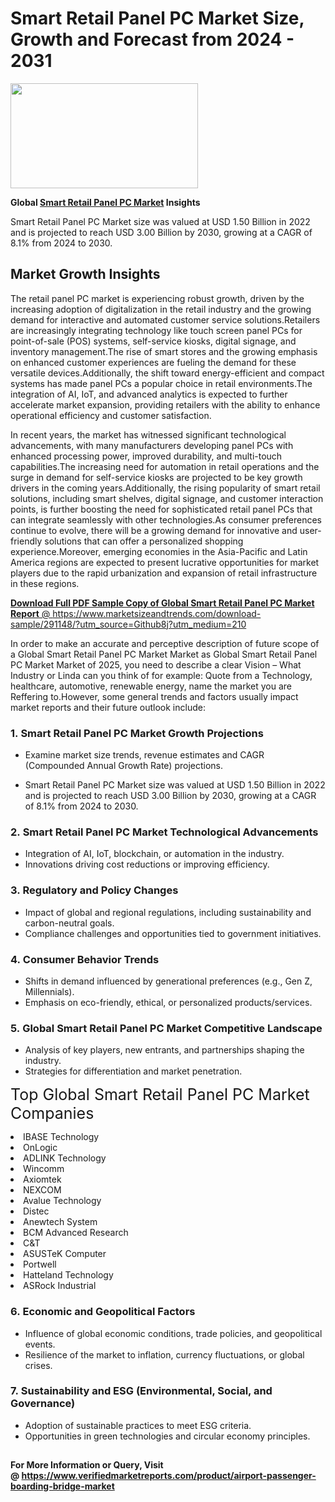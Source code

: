 <H1>Smart Retail Panel PC Market Size, Growth and Forecast from 2024 - 2031</H1><img class="aligncenter size-medium wp-image-584254" src="https://thirdeyenews.in/wp-content/uploads/2024/09/Global-Market-Research-300x168.jpeg" alt="" width="300" height="168" /><p><strong>Global&nbsp;<a href="https://www.marketsizeandtrends.com/download-sample/291148/?utm_source=Github8j?utm_medium=210">Smart Retail Panel PC Market</a> Insights</strong></p><p>Smart Retail Panel PC Market size was valued at USD 1.50 Billion in 2022 and is projected to reach USD 3.00 Billion by 2030, growing at a CAGR of 8.1% from 2024 to 2030.</p><p><h2>Market Growth Insights</h2> <p>The retail panel PC market is experiencing robust growth, driven by the increasing adoption of digitalization in the retail industry and the growing demand for interactive and automated customer service solutions.Retailers are increasingly integrating technology like touch screen panel PCs for point-of-sale (POS) systems, self-service kiosks, digital signage, and inventory management.The rise of smart stores and the growing emphasis on enhanced customer experiences are fueling the demand for these versatile devices.Additionally, the shift toward energy-efficient and compact systems has made panel PCs a popular choice in retail environments.The integration of AI, IoT, and advanced analytics is expected to further accelerate market expansion, providing retailers with the ability to enhance operational efficiency and customer satisfaction.</p> <p><a href="#"></a></p> <p>In recent years, the market has witnessed significant technological advancements, with many manufacturers developing panel PCs with enhanced processing power, improved durability, and multi-touch capabilities.The increasing need for automation in retail operations and the surge in demand for self-service kiosks are projected to be key growth drivers in the coming years.Additionally, the rising popularity of smart retail solutions, including smart shelves, digital signage, and customer interaction points, is further boosting the need for sophisticated retail panel PCs that can integrate seamlessly with other technologies.As consumer preferences continue to evolve, there will be a growing demand for innovative and user-friendly solutions that can offer a personalized shopping experience.Moreover, emerging economies in the Asia-Pacific and Latin America regions are expected to present lucrative opportunities for market players due to the rapid urbanization and expansion of retail infrastructure in these regions.</p> <p><a href="#"></p><p><span class=""><strong>Download Full PDF Sample Copy of Global Smart Retail Panel PC Market Report</strong> @ <a href="https://www.marketsizeandtrends.com/download-sample/291148/?utm_source=Github8j?utm_medium=210" target="_blank">https://www.marketsizeandtrends.com/download-sample/291148/?utm_source=Github8j?utm_medium=210</a></span></p><p>In order to make an accurate and perceptive description of future scope of a Global&nbsp;Smart Retail Panel PC Market Market as Global&nbsp;Smart Retail Panel PC Market Market of 2025, you need to describe a clear Vision &ndash; What Industry or Linda can you think of for example: Quote from a Technology, healthcare, automotive, renewable energy, name the market you are Reffering to.However, some general trends and factors usually impact market reports and their future outlook include:</p><h3>1.&nbsp;<strong>Smart Retail Panel PC Market Growth Projections</strong></h3><ul><li>Examine market size trends, revenue estimates and CAGR (Compounded Annual Growth Rate) projections.</li><li><p>Smart Retail Panel PC Market size was valued at USD 1.50 Billion in 2022 and is projected to reach USD 3.00 Billion by 2030, growing at a CAGR of 8.1% from 2024 to 2030.</p></li></ul><h3>2.&nbsp;<strong>Smart Retail Panel PC Market Technological Advancements</strong></h3><ul><li>Integration of AI, IoT, blockchain, or automation in the industry.</li><li>Innovations driving cost reductions or improving efficiency.</li></ul><h3>3.&nbsp;<strong>Regulatory and Policy Changes</strong></h3><ul><li>Impact of global and regional regulations, including sustainability and carbon-neutral goals.</li><li>Compliance challenges and opportunities tied to government initiatives.</li></ul><h3>4.&nbsp;<strong>Consumer Behavior Trends</strong></h3><ul><li>Shifts in demand influenced by generational preferences (e.g., Gen Z, Millennials).</li><li>Emphasis on eco-friendly, ethical, or personalized products/services.</li></ul><h3>5.&nbsp;<strong>Global Smart Retail Panel PC Market Competitive Landscape</strong></h3><ul><li>Analysis of key players, new entrants, and partnerships shaping the industry.</li><li>Strategies for differentiation and market penetration.</li></ul><p data-pm-slice="1 1 []"><span style="color: inherit; font-family: inherit; font-size: 25px;">Top Global Smart Retail Panel PC Market Companies</span></p><div class="" data-test-id=""><p><li>IBASE Technology</li><li> OnLogic</li><li> ADLINK Technology</li><li> Wincomm</li><li> Axiomtek</li><li> NEXCOM</li><li> Avalue Technology</li><li> Distec</li><li> Anewtech System</li><li> BCM Advanced Research</li><li> C&T</li><li> ASUSTeK Computer</li><li> Portwell</li><li> Hatteland Technology</li><li> ASRock Industrial</li></p></div><h3>6.&nbsp;<strong>Economic and Geopolitical Factors</strong></h3><ul><li>Influence of global economic conditions, trade policies, and geopolitical events.</li><li>Resilience of the market to inflation, currency fluctuations, or global crises.</li></ul><h3>7.&nbsp;<strong>Sustainability and ESG (Environmental, Social, and Governance)</strong></h3><ul><li>Adoption of sustainable practices to meet ESG criteria.</li><li>Opportunities in green technologies and circular economy principles.</li></ul><h2><strong style="font-size: 14px;">For More Information or Query, Visit @&nbsp;</strong><a style="background-color: #ffffff; font-size: 14px;" href="https://www.marketsizeandtrends.com/report/smart-retail-panel-pc-market/" target="_blank">https://www.verifiedmarketreports.com/product/airport-passenger-boarding-bridge-market</a></h2>